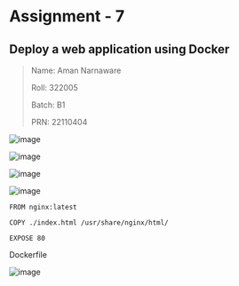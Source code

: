 # Assignment - 7
## Deploy a web application using Docker

>Name: Aman Narnaware
>
>Roll: 322005
>
>Batch: B1
>
>PRN: 22110404

![image](https://github.com/RealBeazt/Cloud_Assignments/assets/113709187/cdc54155-b793-4e7c-9b07-2eee763aadc6)

![image](https://github.com/RealBeazt/Cloud_Assignments/assets/113709187/5e5ed9ae-30f5-414a-aef8-59ba8fd4be00)

![image](https://github.com/RealBeazt/Cloud_Assignments/assets/113709187/36d8dd70-a3f5-407e-b0b2-3fcdcede9e23)

![image](https://github.com/RealBeazt/Cloud_Assignments/assets/113709187/3f055e9c-7031-45ee-a45f-f23c67905a28)

```
FROM nginx:latest

COPY ./index.html /usr/share/nginx/html/

EXPOSE 80
```
Dockerfile


![image](https://github.com/RealBeazt/Cloud_Assignments/assets/113709187/b038fe22-afa7-4bb0-89f8-3b52b6c6d978)









